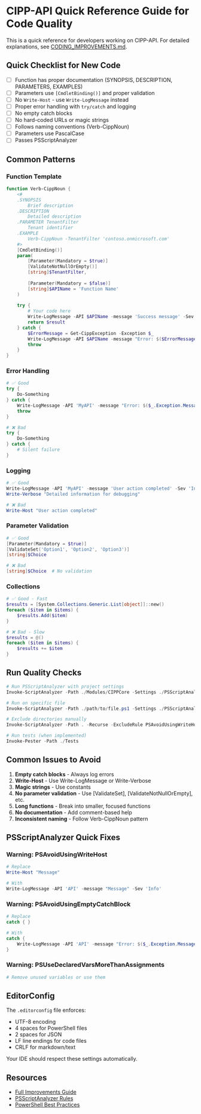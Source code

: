 # CIPP-API Quick Reference Guide for Code Quality

This is a quick reference for developers working on CIPP-API. For detailed explanations, see [CODING_IMPROVEMENTS.md](./CODING_IMPROVEMENTS.md).

## Quick Checklist for New Code

- [ ] Function has proper documentation (SYNOPSIS, DESCRIPTION, PARAMETERS, EXAMPLES)
- [ ] Parameters use `[CmdletBinding()]` and proper validation
- [ ] No `Write-Host` - use `Write-LogMessage` instead
- [ ] Proper error handling with `try/catch` and logging
- [ ] No empty catch blocks
- [ ] No hard-coded URLs or magic strings
- [ ] Follows naming conventions (Verb-CippNoun)
- [ ] Parameters use PascalCase
- [ ] Passes PSScriptAnalyzer

## Common Patterns

### Function Template
```powershell
function Verb-CippNoun {
    <#
    .SYNOPSIS
        Brief description
    .DESCRIPTION
        Detailed description
    .PARAMETER TenantFilter
        Tenant identifier
    .EXAMPLE
        Verb-CippNoun -TenantFilter 'contoso.onmicrosoft.com'
    #>
    [CmdletBinding()]
    param(
        [Parameter(Mandatory = $true)]
        [ValidateNotNullOrEmpty()]
        [string]$TenantFilter,
        
        [Parameter(Mandatory = $false)]
        [string]$APIName = 'Function Name'
    )
    
    try {
        # Your code here
        Write-LogMessage -API $APIName -message 'Success message' -Sev 'Info'
        return $result
    } catch {
        $ErrorMessage = Get-CippException -Exception $_
        Write-LogMessage -API $APIName -message "Error: $($ErrorMessage.NormalizedError)" -Sev 'Error' -LogData $ErrorMessage
        throw
    }
}
```

### Error Handling
```powershell
# ✅ Good
try {
    Do-Something
} catch {
    Write-LogMessage -API 'MyAPI' -message "Error: $($_.Exception.Message)" -Sev 'Error'
    throw
}

# ❌ Bad
try {
    Do-Something
} catch {
    # Silent failure
}
```

### Logging
```powershell
# ✅ Good
Write-LogMessage -API 'MyAPI' -message 'User action completed' -Sev 'Info'
Write-Verbose "Detailed information for debugging"

# ❌ Bad
Write-Host "User action completed"
```

### Parameter Validation
```powershell
# ✅ Good
[Parameter(Mandatory = $true)]
[ValidateSet('Option1', 'Option2', 'Option3')]
[string]$Choice

# ❌ Bad
[string]$Choice  # No validation
```

### Collections
```powershell
# ✅ Good - Fast
$results = [System.Collections.Generic.List[object]]::new()
foreach ($item in $items) {
    $results.Add($item)
}

# ❌ Bad - Slow
$results = @()
foreach ($item in $items) {
    $results += $item
}
```

## Run Quality Checks

```powershell
# Run PSScriptAnalyzer with project settings
Invoke-ScriptAnalyzer -Path ./Modules/CIPPCore -Settings ./PSScriptAnalyzerSettings.psd1 -Recurse

# Run on specific file
Invoke-ScriptAnalyzer -Path ./path/to/file.ps1 -Settings ./PSScriptAnalyzerSettings.psd1

# Exclude directories manually
Invoke-ScriptAnalyzer -Path . -Recurse -ExcludeRule PSAvoidUsingWriteHost -Exclude '.git','node_modules','Cache_*'

# Run tests (when implemented)
Invoke-Pester -Path ./Tests
```

## Common Issues to Avoid

1. **Empty catch blocks** - Always log errors
2. **Write-Host** - Use Write-LogMessage or Write-Verbose
3. **Magic strings** - Use constants
4. **No parameter validation** - Use [ValidateSet], [ValidateNotNullOrEmpty], etc.
5. **Long functions** - Break into smaller, focused functions
6. **No documentation** - Add comment-based help
7. **Inconsistent naming** - Follow Verb-CippNoun pattern

## PSScriptAnalyzer Quick Fixes

### Warning: PSAvoidUsingWriteHost
```powershell
# Replace
Write-Host "Message"

# With
Write-LogMessage -API 'API' -message "Message" -Sev 'Info'
```

### Warning: PSAvoidUsingEmptyCatchBlock
```powershell
# Replace
catch { }

# With
catch {
    Write-LogMessage -API 'API' -message "Error: $($_.Exception.Message)" -Sev 'Warning'
}
```

### Warning: PSUseDeclaredVarsMoreThanAssignments
```powershell
# Remove unused variables or use them
```

## EditorConfig

The `.editorconfig` file enforces:
- UTF-8 encoding
- 4 spaces for PowerShell files
- 2 spaces for JSON
- LF line endings for code files
- CRLF for markdown/text

Your IDE should respect these settings automatically.

## Resources

- [Full Improvements Guide](./CODING_IMPROVEMENTS.md)
- [PSScriptAnalyzer Rules](https://github.com/PowerShell/PSScriptAnalyzer)
- [PowerShell Best Practices](https://docs.microsoft.com/en-us/powershell/scripting/developer/cmdlet/cmdlet-development-guidelines)
